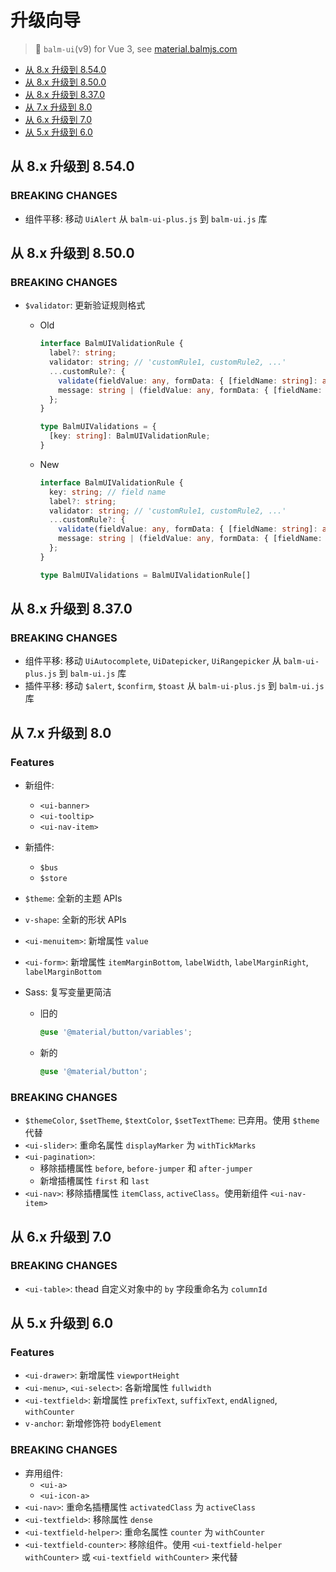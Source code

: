 # 升级向导

> 🎉 `balm-ui`(v9) for Vue 3, see [material.balmjs.com](https://material.balmjs.com/)

- <a href="javascript:void(0)" class="v-anchor" data-href="#up-to-8_50">从 8.x 升级到 8.54.0</a>
- <a href="javascript:void(0)" class="v-anchor" data-href="#up-to-8_50">从 8.x 升级到 8.50.0</a>
- <a href="javascript:void(0)" class="v-anchor" data-href="#up-to-8_37">从 8.x 升级到 8.37.0</a>
- <a href="javascript:void(0)" class="v-anchor" data-href="#up-to-8">从 7.x 升级到 8.0</a>
- <a href="javascript:void(0)" class="v-anchor" data-href="#up-to-7">从 6.x 升级到 7.0</a>
- <a href="javascript:void(0)" class="v-anchor" data-href="#up-to-6">从 5.x 升级到 6.0</a>

<div id="up-to-8_54"></div>

## 从 8.x 升级到 8.54.0

### BREAKING CHANGES

- 组件平移: 移动 `UiAlert` 从 `balm-ui-plus.js` 到 `balm-ui.js` 库

<div id="up-to-8_50"></div>

## 从 8.x 升级到 8.50.0

### BREAKING CHANGES

- `$validator`: 更新验证规则格式

  - Old

    ```ts
    interface BalmUIValidationRule {
      label?: string;
      validator: string; // 'customRule1, customRule2, ...'
      ...customRule?: {
        validate(fieldValue: any, formData: { [fieldName: string]: any }): boolean;
        message: string | (fieldValue: any, formData: { [fieldName: string]: any }) => string;
      };
    }

    type BalmUIValidations = {
      [key: string]: BalmUIValidationRule;
    }
    ```

  - New

    ```ts
    interface BalmUIValidationRule {
      key: string; // field name
      label?: string;
      validator: string; // 'customRule1, customRule2, ...'
      ...customRule?: {
        validate(fieldValue: any, formData: { [fieldName: string]: any }): boolean;
        message: string | (fieldValue: any, formData: { [fieldName: string]: any }) => string;
      };
    }

    type BalmUIValidations = BalmUIValidationRule[]
    ```

<div id="up-to-8_37"></div>

## 从 8.x 升级到 8.37.0

### BREAKING CHANGES

- 组件平移: 移动 `UiAutocomplete`, `UiDatepicker`, `UiRangepicker` 从 `balm-ui-plus.js` 到 `balm-ui.js` 库
- 插件平移: 移动 `$alert`, `$confirm`, `$toast` 从 `balm-ui-plus.js` 到 `balm-ui.js` 库

<div id="up-to-8"></div>

## 从 7.x 升级到 8.0

### Features

- 新组件:
  - `<ui-banner>`
  - `<ui-tooltip>`
  - `<ui-nav-item>`
- 新插件:
  - `$bus`
  - `$store`
- `$theme`: 全新的主题 APIs
- `v-shape`: 全新的形状 APIs
- `<ui-menuitem>`: 新增属性 `value`
- `<ui-form>`: 新增属性 `itemMarginBottom`, `labelWidth`, `labelMarginRight`, `labelMarginBottom`
- Sass: 复写变量更简洁

  - 旧的

    ```scss
    @use '@material/button/variables';
    ```

  - 新的

    ```scss
    @use '@material/button';
    ```

### BREAKING CHANGES

- `$themeColor`, `$setTheme`, `$textColor`, `$setTextTheme`: 已弃用。使用 `$theme` 代替
- `<ui-slider>`: 重命名属性 `displayMarker` 为 `withTickMarks`
- `<ui-pagination>`:
  - 移除插槽属性 `before`, `before-jumper` 和 `after-jumper`
  - 新增插槽属性 `first` 和 `last`
- `<ui-nav>`: 移除插槽属性 `itemClass`, `activeClass`。使用新组件 `<ui-nav-item>`

<div id="up-to-7"></div>

## 从 6.x 升级到 7.0

### BREAKING CHANGES

- `<ui-table>`: thead 自定义对象中的 `by` 字段重命名为 `columnId`

<div id="up-to-6"></div>

## 从 5.x 升级到 6.0

### Features

- `<ui-drawer>`: 新增属性 `viewportHeight`
- `<ui-menu>`, `<ui-select>`: 各新增属性 `fullwidth`
- `<ui-textfield>`: 新增属性 `prefixText`, `suffixText`, `endAligned`, `withCounter`
- `v-anchor`: 新增修饰符 `bodyElement`

### BREAKING CHANGES

- 弃用组件:
  - `<ui-a>`
  - `<ui-icon-a>`
- `<ui-nav>`: 重命名插槽属性 `activatedClass` 为 `activeClass`
- `<ui-textfield>`: 移除属性 `dense`
- `<ui-textfield-helper>`: 重命名属性 `counter` 为 `withCounter`
- `<ui-textfield-counter>`: 移除组件。使用 `<ui-textfield-helper withCounter>` 或 `<ui-textfield withCounter>` 来代替
